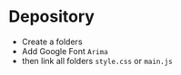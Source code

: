 # Depository

- Create a folders
- Add Google Font `Arima`
- then link all folders `style.css` or `main.js`